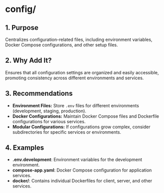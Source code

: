 # config/

## 1. Purpose

Centralizes configuration-related files, including environment variables, Docker Compose configurations, and other setup files.

## 2. Why Add It?

Ensures that all configuration settings are organized and easily accessible, promoting consistency across different environments and services.

## 3. Recommendations

- **Environment Files:** Store `.env` files for different environments (development, staging, production).
- **Docker Configurations:** Maintain Docker Compose files and Dockerfile configurations for various services.
- **Modular Configurations:** If configurations grow complex, consider subdirectories for specific services or environments.

## 4. Examples

- **.env.development**: Environment variables for the development environment.
- **compose-app.yaml**: Docker Compose configuration for application services.
- **docker/**: Contains individual Dockerfiles for client, server, and other services.
